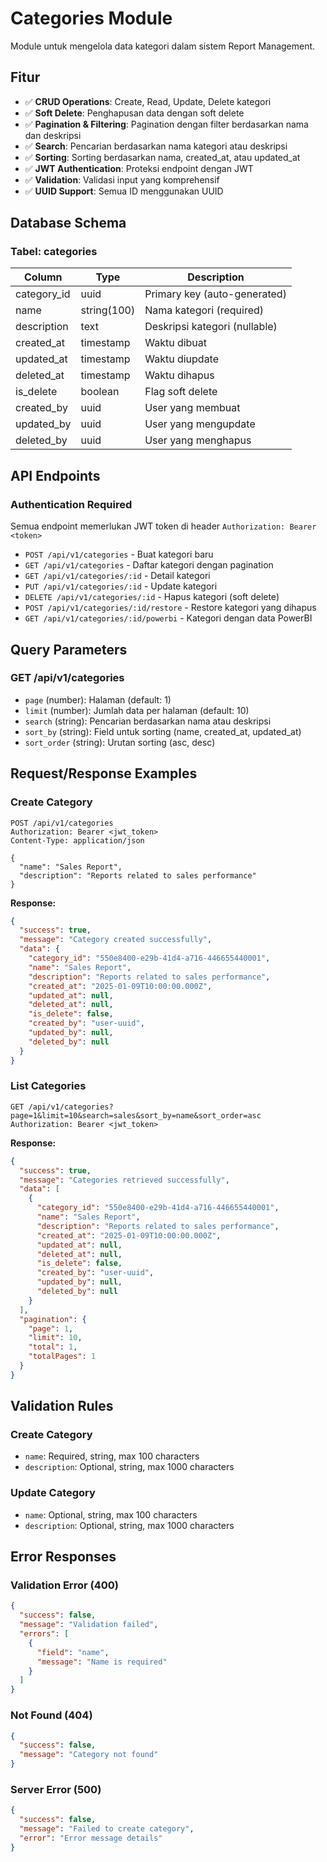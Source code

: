 # Categories Module

Module untuk mengelola data kategori dalam sistem Report Management.

## Fitur

- ✅ **CRUD Operations**: Create, Read, Update, Delete kategori
- ✅ **Soft Delete**: Penghapusan data dengan soft delete
- ✅ **Pagination & Filtering**: Pagination dengan filter berdasarkan nama dan deskripsi
- ✅ **Search**: Pencarian berdasarkan nama kategori atau deskripsi
- ✅ **Sorting**: Sorting berdasarkan nama, created_at, atau updated_at
- ✅ **JWT Authentication**: Proteksi endpoint dengan JWT
- ✅ **Validation**: Validasi input yang komprehensif
- ✅ **UUID Support**: Semua ID menggunakan UUID

## Database Schema

### Tabel: categories

| Column | Type | Description |
|--------|------|-------------|
| category_id | uuid | Primary key (auto-generated) |
| name | string(100) | Nama kategori (required) |
| description | text | Deskripsi kategori (nullable) |
| created_at | timestamp | Waktu dibuat |
| updated_at | timestamp | Waktu diupdate |
| deleted_at | timestamp | Waktu dihapus |
| is_delete | boolean | Flag soft delete |
| created_by | uuid | User yang membuat |
| updated_by | uuid | User yang mengupdate |
| deleted_by | uuid | User yang menghapus |

## API Endpoints

### Authentication Required
Semua endpoint memerlukan JWT token di header `Authorization: Bearer <token>`

- `POST /api/v1/categories` - Buat kategori baru
- `GET /api/v1/categories` - Daftar kategori dengan pagination
- `GET /api/v1/categories/:id` - Detail kategori
- `PUT /api/v1/categories/:id` - Update kategori
- `DELETE /api/v1/categories/:id` - Hapus kategori (soft delete)
- `POST /api/v1/categories/:id/restore` - Restore kategori yang dihapus
- `GET /api/v1/categories/:id/powerbi` - Kategori dengan data PowerBI

## Query Parameters

### GET /api/v1/categories
- `page` (number): Halaman (default: 1)
- `limit` (number): Jumlah data per halaman (default: 10)
- `search` (string): Pencarian berdasarkan nama atau deskripsi
- `sort_by` (string): Field untuk sorting (name, created_at, updated_at)
- `sort_order` (string): Urutan sorting (asc, desc)

## Request/Response Examples

### Create Category
```http
POST /api/v1/categories
Authorization: Bearer <jwt_token>
Content-Type: application/json

{
  "name": "Sales Report",
  "description": "Reports related to sales performance"
}
```

**Response:**
```json
{
  "success": true,
  "message": "Category created successfully",
  "data": {
    "category_id": "550e8400-e29b-41d4-a716-446655440001",
    "name": "Sales Report",
    "description": "Reports related to sales performance",
    "created_at": "2025-01-09T10:00:00.000Z",
    "updated_at": null,
    "deleted_at": null,
    "is_delete": false,
    "created_by": "user-uuid",
    "updated_by": null,
    "deleted_by": null
  }
}
```

### List Categories
```http
GET /api/v1/categories?page=1&limit=10&search=sales&sort_by=name&sort_order=asc
Authorization: Bearer <jwt_token>
```

**Response:**
```json
{
  "success": true,
  "message": "Categories retrieved successfully",
  "data": [
    {
      "category_id": "550e8400-e29b-41d4-a716-446655440001",
      "name": "Sales Report",
      "description": "Reports related to sales performance",
      "created_at": "2025-01-09T10:00:00.000Z",
      "updated_at": null,
      "deleted_at": null,
      "is_delete": false,
      "created_by": "user-uuid",
      "updated_by": null,
      "deleted_by": null
    }
  ],
  "pagination": {
    "page": 1,
    "limit": 10,
    "total": 1,
    "totalPages": 1
  }
}
```

## Validation Rules

### Create Category
- `name`: Required, string, max 100 characters
- `description`: Optional, string, max 1000 characters

### Update Category
- `name`: Optional, string, max 100 characters
- `description`: Optional, string, max 1000 characters

## Error Responses

### Validation Error (400)
```json
{
  "success": false,
  "message": "Validation failed",
  "errors": [
    {
      "field": "name",
      "message": "Name is required"
    }
  ]
}
```

### Not Found (404)
```json
{
  "success": false,
  "message": "Category not found"
}
```

### Server Error (500)
```json
{
  "success": false,
  "message": "Failed to create category",
  "error": "Error message details"
}
```
